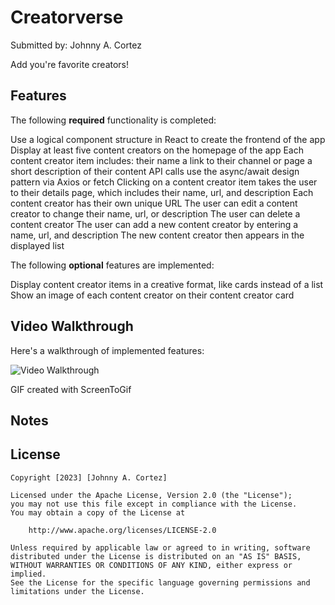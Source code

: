 # Creatorverse

Submitted by: Johnny A. Cortez

Add you're favorite creators!

## Features

The following **required** functionality is completed:

Use a logical component structure in React to create the frontend of the app
Display at least five content creators on the homepage of the app
Each content creator item includes:
their name 
a link to their channel or page
a short description of their content
API calls use the async/await design pattern via Axios or fetch
Clicking on a content creator item takes the user to their details page, which includes their name, url, and description
Each content creator has their own unique URL
The user can edit a content creator to change their name, url, or description
The user can delete a content creator
The user can add a new content creator by entering a name, url, and description
The new content creator then appears in the displayed list

The following **optional** features are implemented:

Display content creator items in a creative format, like cards instead of a list
Show an image of each content creator on their content creator card

## Video Walkthrough

Here's a walkthrough of implemented features:

<img src='Animation.gif' title='Video Walkthrough' width='' alt='Video Walkthrough' />

GIF created with ScreenToGif

## Notes

## License

    Copyright [2023] [Johnny A. Cortez]

    Licensed under the Apache License, Version 2.0 (the "License");
    you may not use this file except in compliance with the License.
    You may obtain a copy of the License at

        http://www.apache.org/licenses/LICENSE-2.0

    Unless required by applicable law or agreed to in writing, software
    distributed under the License is distributed on an "AS IS" BASIS,
    WITHOUT WARRANTIES OR CONDITIONS OF ANY KIND, either express or implied.
    See the License for the specific language governing permissions and
    limitations under the License.
